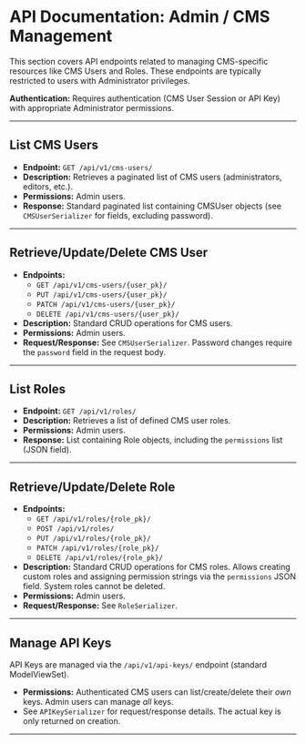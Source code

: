 # API Documentation: Admin / CMS Management

This section covers API endpoints related to managing CMS-specific resources like CMS Users and Roles. These endpoints are typically restricted to users with Administrator privileges.

**Authentication:** Requires authentication (CMS User Session or API Key) with appropriate Administrator permissions.

---

## List CMS Users

*   **Endpoint:** `GET /api/v1/cms-users/`
*   **Description:** Retrieves a paginated list of CMS users (administrators, editors, etc.).
*   **Permissions:** Admin users.
*   **Response:** Standard paginated list containing CMSUser objects (see `CMSUserSerializer` for fields, excluding password).

---

## Retrieve/Update/Delete CMS User

*   **Endpoints:**
    *   `GET /api/v1/cms-users/{user_pk}/`
    *   `PUT /api/v1/cms-users/{user_pk}/`
    *   `PATCH /api/v1/cms-users/{user_pk}/`
    *   `DELETE /api/v1/cms-users/{user_pk}/`
*   **Description:** Standard CRUD operations for CMS users.
*   **Permissions:** Admin users.
*   **Request/Response:** See `CMSUserSerializer`. Password changes require the `password` field in the request body.

---

## List Roles

*   **Endpoint:** `GET /api/v1/roles/`
*   **Description:** Retrieves a list of defined CMS user roles.
*   **Permissions:** Admin users.
*   **Response:** List containing Role objects, including the `permissions` list (JSON field).

---

## Retrieve/Update/Delete Role

*   **Endpoints:**
    *   `GET /api/v1/roles/{role_pk}/`
    *   `POST /api/v1/roles/`
    *   `PUT /api/v1/roles/{role_pk}/`
    *   `PATCH /api/v1/roles/{role_pk}/`
    *   `DELETE /api/v1/roles/{role_pk}/`
*   **Description:** Standard CRUD operations for CMS roles. Allows creating custom roles and assigning permission strings via the `permissions` JSON field. System roles cannot be deleted.
*   **Permissions:** Admin users.
*   **Request/Response:** See `RoleSerializer`.

---

## Manage API Keys

API Keys are managed via the `/api/v1/api-keys/` endpoint (standard ModelViewSet).

*   **Permissions:** Authenticated CMS users can list/create/delete their *own* keys. Admin users can manage *all* keys.
*   See `APIKeySerializer` for request/response details. The actual key is only returned on creation.

---